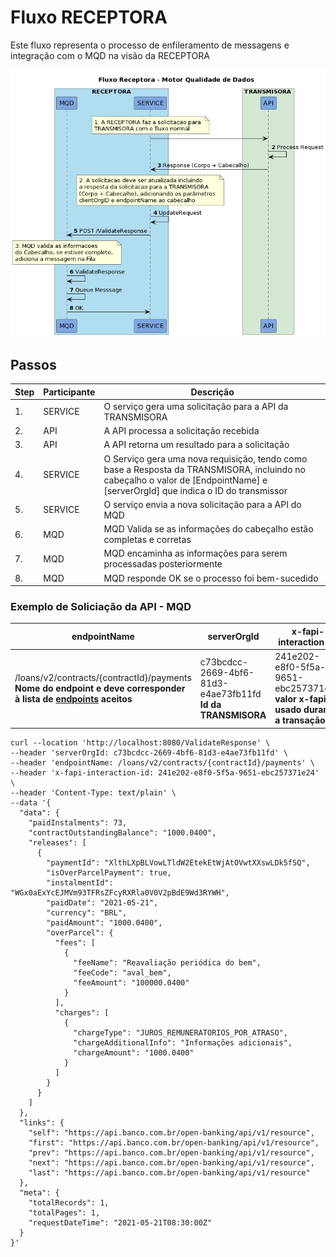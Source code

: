 # Fluxo RECEPTORA

Este fluxo representa o processo de enfileramento de messagens e integração com o MQD na visão da RECEPTORA

![Image 1. ](./desenhos/receptora_fluxo_API.png)

## Passos

| Step | Participante | Descrição |
|-|-|-|
| 1. | SERVICE | O serviço gera uma solicitação para a API da TRANSMISORA |
| 2. | API | A API processa a solicitação recebida |
| 3. | API | A API retorna um resultado para a solicitação |
| 4. | SERVICE | O Serviço gera uma nova requisição, tendo como base a Resposta da TRANSMISORA, incluindo no cabeçalho o valor de [EndpointName] e [serverOrgId] que indica o ID do transmissor |
| 5. | SERVICE | O serviço envia a nova solicitação para a API do MQD  |
| 6. | MQD | MQD Valida se as informações do cabeçalho estão completas e corretas |
| 7. | MQD | MQD encaminha as informações para serem processadas posteriormente |
| 8. | MQD | MQD responde OK se o processo foi bem-sucedido |

### Exemplo de Soliciação da API - MQD

| endpointName | serverOrgId | x-fapi-interaction-id | Corpo |
|-|-|-|-|
| /loans/v2/contracts/{contractId}/payments <br /> **Nome do endpoint e deve corresponder à lista de [endpoints](../ENDPOINTS.md)  aceitos**  | c73bcdcc-2669-4bf6-81d3-e4ae73fb11fd <br /> **Id da TRANSMISORA** | 241e202-e8f0-5f5a-9651-ebc257371e24 <br /> **valor x-fapi usado durante a transação**  | Valor retornado como resposta da TRANSMISORA |



```console
curl --location 'http://localhost:8080/ValidateResponse' \
--header 'serverOrgId: c73bcdcc-2669-4bf6-81d3-e4ae73fb11fd' \
--header 'endpointName: /loans/v2/contracts/{contractId}/payments' \
--header 'x-fapi-interaction-id: 241e202-e8f0-5f5a-9651-ebc257371e24' \
--header 'Content-Type: text/plain' \
--data '{
  "data": {
    "paidInstalments": 73,
    "contractOutstandingBalance": "1000.0400",
    "releases": [
      {
        "paymentId": "XlthLXpBLVowLTldW2EtekEtWjAtOVwtXXswLDk5fSQ",
        "isOverParcelPayment": true,
        "instalmentId": "WGx0aExYcEJMVm93TFRsZFcyRXRla0V0V2pBdE9Wd3RYWH",
        "paidDate": "2021-05-21",
        "currency": "BRL",
        "paidAmount": "1000.0400",
        "overParcel": {
          "fees": [
            {
              "feeName": "Reavaliação periódica do bem",
              "feeCode": "aval_bem",
              "feeAmount": "100000.0400"
            }
          ],
          "charges": [
            {
              "chargeType": "JUROS_REMUNERATORIOS_POR_ATRASO",
              "chargeAdditionalInfo": "Informações adicionais",
              "chargeAmount": "1000.0400"
            }
          ]
        }
      }
    ]
  },
  "links": {
    "self": "https://api.banco.com.br/open-banking/api/v1/resource",
    "first": "https://api.banco.com.br/open-banking/api/v1/resource",
    "prev": "https://api.banco.com.br/open-banking/api/v1/resource",
    "next": "https://api.banco.com.br/open-banking/api/v1/resource",
    "last": "https://api.banco.com.br/open-banking/api/v1/resource"
  },
  "meta": {
    "totalRecords": 1,
    "totalPages": 1,
    "requestDateTime": "2021-05-21T08:30:00Z"
  }
}'
```